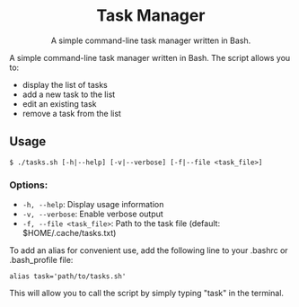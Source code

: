 
<h1 align="center">Task Manager</h1>
<p align="center">
  A simple command-line task manager written in Bash.
</p>
<p>A simple command-line task manager written in Bash. The script allows you to:</p>
<ul>
  <li>display the list of tasks</li>
  <li>add a new task to the list</li>
  <li>edit an existing task</li>
  <li>remove a task from the list</li>
</ul>
<h2>Usage</h2>

<pre><code>$ ./tasks.sh [-h|--help] [-v|--verbose] [-f|--file &lt;task_file&gt;]</code></pre>

<h3>Options:</h3>
<ul>
  <li><code>-h, --help</code>: Display usage information</li>
  <li><code>-v, --verbose</code>: Enable verbose output</li>
  <li><code>-f, --file &lt;task_file&gt;</code>: Path to the task file (default: $HOME/.cache/tasks.txt)</li>
</ul>

<p>To add an alias for convenient use, add the following line to your .bashrc or .bash_profile file:</p>
<p><code>alias task='path/to/tasks.sh'</code></p>
<p>This will allow you to call the script by simply typing "task" in the terminal.</p>
